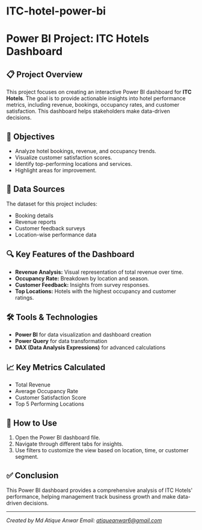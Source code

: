 # ITC-hotel-power-bi

# Power BI Project: ITC Hotels Dashboard

## 📋 Project Overview
This project focuses on creating an interactive Power BI dashboard for **ITC Hotels**. The goal is to provide actionable insights into hotel performance metrics, including revenue, bookings, occupancy rates, and customer satisfaction. This dashboard helps stakeholders make data-driven decisions.

## 🎯 Objectives
- Analyze hotel bookings, revenue, and occupancy trends.
- Visualize customer satisfaction scores.
- Identify top-performing locations and services.
- Highlight areas for improvement.

## 📂 Data Sources
The dataset for this project includes:
- Booking details
- Revenue reports
- Customer feedback surveys
- Location-wise performance data

## 🔍 Key Features of the Dashboard
- **Revenue Analysis:** Visual representation of total revenue over time.
- **Occupancy Rate:** Breakdown by location and season.
- **Customer Feedback:** Insights from survey responses.
- **Top Locations:** Hotels with the highest occupancy and customer ratings.

## 🛠️ Tools & Technologies
- **Power BI** for data visualization and dashboard creation
- **Power Query** for data transformation
- **DAX (Data Analysis Expressions)** for advanced calculations

## 📈 Key Metrics Calculated
- Total Revenue
- Average Occupancy Rate
- Customer Satisfaction Score
- Top 5 Performing Locations

## 🚀 How to Use
1. Open the Power BI dashboard file.
2. Navigate through different tabs for insights.
3. Use filters to customize the view based on location, time, or customer segment.

## ✅ Conclusion
This Power BI dashboard provides a comprehensive analysis of ITC Hotels' performance, helping management track business growth and make data-driven decisions.

---

*Created by Md Atique Anwar*
*Email: atiqueanwar6@gmail.com*

